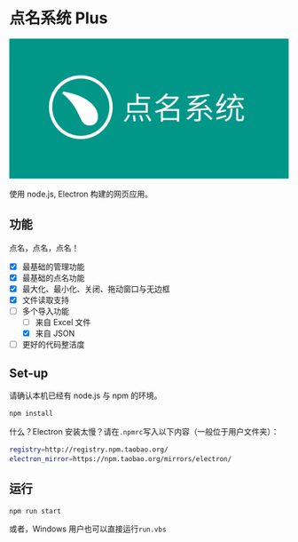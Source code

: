 # 点名系统 Plus

![点名系统海报](点名海报.png)

使用 node.js, Electron 构建的网页应用。

## 功能

点名，点名，点名！

- [x] 最基础的管理功能
- [x] 最基础的点名功能
- [x] 最大化、最小化、关闭、拖动窗口与无边框
- [x] 文件读取支持
- [ ] 多个导入功能
  - [ ] 来自 Excel 文件
  - [x] 来自 JSON
- [ ] 更好的代码整洁度

## Set-up

请确认本机已经有 node.js 与 npm 的环境。

```bash
npm install
```

什么？Electron 安装太慢？请在```.npmrc```写入以下内容（一般位于用户文件夹）：

```bash
registry=http://registry.npm.taobao.org/
electron_mirror=https://npm.taobao.org/mirrors/electron/
```

## 运行


```bash
npm run start
```

或者，Windows 用户也可以直接运行```run.vbs```
